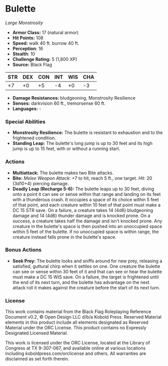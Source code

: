 # Bulette

*Large* *Monstrosity*

- **Armor Class:** 17 (natural armor)
- **Hit Points:** 108 
- **Speed:** walk 40 ft. burrow 40 ft.
- **Perception**: 16
- **Stealth**: 10
- **Challenge Rating:** 5 (1,800 XP)
- **Source:** Black Flag

| STR | DEX | CON | INT | WIS | CHA |
| --- | --- | --- | --- | --- | --- |
| +7 | +0 | +5 | -4 | +0 | -3 |

- **Damage Resistances:** bludgeoning, Monstrosity Resilience
- **Senses:** darkvision 60 ft., tremorsense 60 ft.
- **Languages:** -

### Special Abilities

- **Monstrosity Resilience:** The bulette is resistant to exhaustion and to the frightened condition.
- **Standing Leap:** The bulette's long jump is up to 30 feet and its high jump is up to 15 feet, with or without a running start.

### Actions

- **Multiattack:** The bulette makes two Bite attacks.
- **Bite:** _Melee Weapon Attack:_ +7 to hit, reach 5 ft., one target. _Hit:_ 20 (3d10+4) piercing damage.
- **Deadly Leap (Recharge 5-6):** The bulette leaps up to 30 feet, diving onto a point it can see or sense within that range and landing on its feet with a thunderous crash. It occupies a space of its choice within 5 feet of that point, and each creature within 10 feet of that point must make a DC 15 STR save. On a failure, a creature takes 14 (4d6) bludgeoning damage and 14 (4d6) thunder damage and is knocked prone. On a success, a creature takes half the damage and isn't knocked prone. Any creature in the bulette's space is then pushed into an unoccupied space within 5 feet of the bulette. If no unoccupied space is within range, the creature instead falls prone in the bulette's space.

### Bonus Actions

- **Seek Prey:** The bulette looks and sniffs around for new prey, releasing a satisfied, guttural chirp when it settles on one. One creature the bulette can see or sense within 30 feet of it and that can see or hear the bulette must make a DC 15 WIS save. On a failure, the target is frightened until the end of its next turn, and the bulette has advantage on the next attack roll it makes against the creature before the start of its next turn.


### License

This work contains material from the Black Flag Roleplaying Reference Document v0.2, © Open Design LLC d/b/a Kobold Press. Reserved Material elements in this product include all elements designated as Reserved Material under the ORC License. This product contains no Expressly Designated Licensed Material.

This work is licensed under the ORC License, located at the Library of Congress at TX 9-307-067, and available online at various locations including koboldpress.com/orclicense and others. All warranties are disclaimed as set forth therein.
